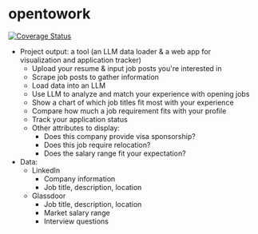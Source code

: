 # opentowork
[![Coverage Status](https://coveralls.io/repos/github/nguyenha1910/opentowork/badge.svg?branch=main)](https://coveralls.io/github/nguyenha1910/opentowork?branch=main)

- Project output: a tool (an LLM data loader & a web app for visualization and application tracker)
    -  Upload your resume & input job posts you're interested in
    - Scrape job posts to gather information
    - Load data into an LLM
    - Use LLM to analyze and match your experience with opening jobs
    - Show a chart of which job titles fit most with your experience
    - Compare how much a job requirement fits with your profile
    - Track your application status
    - Other attributes to display: 
        - Does this company provide visa sponsorship?
        - Does this job require relocation?
        - Does the salary range fit your expectation?
- Data:
    - LinkedIn
        - Company information
        - Job title, description, location
    - Glassdoor
        - Job title, description, location
        - Market salary range
        - Interview questions

